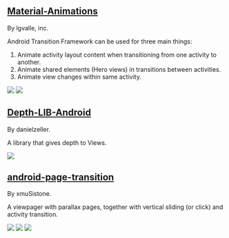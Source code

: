 
## [Material-Animations](https://github.com/lgvalle/Material-Animations)

By lgvalle, inc.

Android Transition Framework can be used for three main things:

  1. Animate activity layout content when transitioning from one activity to another.
  2. Animate shared elements (Hero views) in transitions between activities.
  3. Animate view changes within same activity.

![](https://raw.githubusercontent.com/lgvalle/Material-Animations/master/screenshots/transition_fade.gif) ![](https://raw.githubusercontent.com/lgvalle/Material-Animations/master/screenshots/shared_element_anim.gif)

## [Depth-LIB-Android](https://github.com/danielzeller/Depth-LIB-Android-)

By danielzeller.

A library that gives depth to Views.

![](https://camo.githubusercontent.com/b55c62484bb6a7d4b5280988d5cbaf993ca6579f/68747470733a2f2f6431337961637572716a676172612e636c6f756466726f6e742e6e65742f75736572732f3635353434392f73637265656e73686f74732f323137393334322f6d656e755f64726962626c652e676966)

## [android-page-transition](https://github.com/xmuSistone/android-page-transition)

By xmuSistone.

A viewpager with parallax pages, together with vertical sliding (or click) and activity transition.

![](https://github.com/xmuSistone/android-page-transition/raw/master/gif1.gif) ![](https://github.com/xmuSistone/android-page-transition/raw/master/gif2.gif) ![](https://github.com/xmuSistone/android-page-transition/raw/master/gif3.gif)
